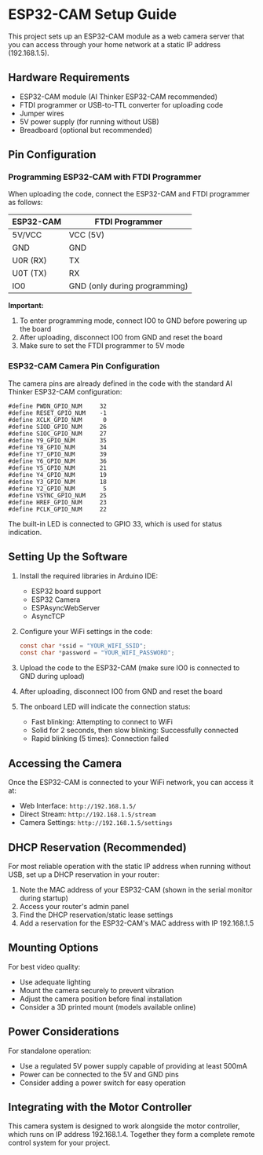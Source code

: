 # ESP32-CAM Setup Guide

This project sets up an ESP32-CAM module as a web camera server that you can access through your home network at a static IP address (192.168.1.5).

## Hardware Requirements

- ESP32-CAM module (AI Thinker ESP32-CAM recommended)
- FTDI programmer or USB-to-TTL converter for uploading code
- Jumper wires
- 5V power supply (for running without USB)
- Breadboard (optional but recommended)

## Pin Configuration

### Programming ESP32-CAM with FTDI Programmer

When uploading the code, connect the ESP32-CAM and FTDI programmer as follows:

| ESP32-CAM | FTDI Programmer |
|-----------|-----------------|
| 5V/VCC    | VCC (5V)        |
| GND       | GND             |
| U0R (RX)  | TX              |
| U0T (TX)  | RX              |
| IO0       | GND (only during programming) |

**Important:** 
1. To enter programming mode, connect IO0 to GND before powering up the board
2. After uploading, disconnect IO0 from GND and reset the board
3. Make sure to set the FTDI programmer to 5V mode

### ESP32-CAM Camera Pin Configuration

The camera pins are already defined in the code with the standard AI Thinker ESP32-CAM configuration:

```
#define PWDN_GPIO_NUM     32
#define RESET_GPIO_NUM    -1
#define XCLK_GPIO_NUM      0
#define SIOD_GPIO_NUM     26
#define SIOC_GPIO_NUM     27
#define Y9_GPIO_NUM       35
#define Y8_GPIO_NUM       34
#define Y7_GPIO_NUM       39
#define Y6_GPIO_NUM       36
#define Y5_GPIO_NUM       21
#define Y4_GPIO_NUM       19
#define Y3_GPIO_NUM       18
#define Y2_GPIO_NUM        5
#define VSYNC_GPIO_NUM    25
#define HREF_GPIO_NUM     23
#define PCLK_GPIO_NUM     22
```

The built-in LED is connected to GPIO 33, which is used for status indication.

## Setting Up the Software

1. Install the required libraries in Arduino IDE:
   - ESP32 board support
   - ESP32 Camera
   - ESPAsyncWebServer
   - AsyncTCP

2. Configure your WiFi settings in the code:
   ```c
   const char *ssid = "YOUR_WIFI_SSID";
   const char *password = "YOUR_WIFI_PASSWORD";
   ```

3. Upload the code to the ESP32-CAM (make sure IO0 is connected to GND during upload)

4. After uploading, disconnect IO0 from GND and reset the board

5. The onboard LED will indicate the connection status:
   - Fast blinking: Attempting to connect to WiFi
   - Solid for 2 seconds, then slow blinking: Successfully connected
   - Rapid blinking (5 times): Connection failed

## Accessing the Camera

Once the ESP32-CAM is connected to your WiFi network, you can access it at:

- Web Interface: `http://192.168.1.5/`
- Direct Stream: `http://192.168.1.5/stream`
- Camera Settings: `http://192.168.1.5/settings`

## DHCP Reservation (Recommended)

For most reliable operation with the static IP address when running without USB, set up a DHCP reservation in your router:

1. Note the MAC address of your ESP32-CAM (shown in the serial monitor during startup)
2. Access your router's admin panel
3. Find the DHCP reservation/static lease settings
4. Add a reservation for the ESP32-CAM's MAC address with IP 192.168.1.5

## Mounting Options

For best video quality:
- Use adequate lighting
- Mount the camera securely to prevent vibration
- Adjust the camera position before final installation
- Consider a 3D printed mount (models available online)

## Power Considerations

For standalone operation:
- Use a regulated 5V power supply capable of providing at least 500mA
- Power can be connected to the 5V and GND pins
- Consider adding a power switch for easy operation

## Integrating with the Motor Controller

This camera system is designed to work alongside the motor controller, which runs on IP address 192.168.1.4. Together they form a complete remote control system for your project. 